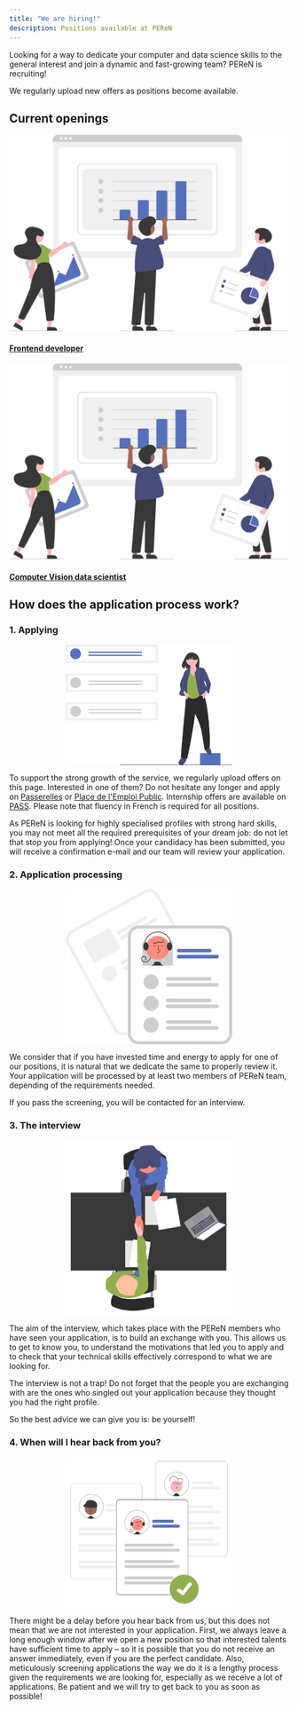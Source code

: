 ```yaml
---
title: "We are hiring!"
description: Positions available at PEReN
---
```


Looking for a way to dedicate your computer and data science skills to the general interest and join a dynamic and fast-growing team? PEReN is recruiting!

We regularly upload new offers as positions become available.




## Current openings

<div class="fr-grid-row fr-grid-row--gutters fr-grid-row--center recrutements fr-my-0">
    <div class="fr-col-6 fr-col-lg-3">
        <div class="fr-tile fr-enlarge-link">
            <div class="fr-tile__img">
                <img src="undraw_Data_re_80ws.svg" class="fr-responsive-img" titre="Frontend developer" alt="Frontend developer" />
            </div>
            <div class="fr-tile__body">
                <h4 class="fr-tile__title"><a class="fr-tile__link" href="https://passerelles.economie.gouv.fr/offre-de-emploi/emploi-developpeur-front-end-sen-peren-155-h-f_4165.aspx">Frontend developer</a></h4>
            </div>
        </div>
    </div>
    <div class="fr-col-6 fr-col-lg-3">
        <div class="fr-tile fr-enlarge-link">
            <div class="fr-tile__img">
                <img src="undraw_Data_re_80ws.svg" class="fr-responsive-img" title="Computer Vision data scientist" alt="Computer Vision data scientist" />
            </div>
            <div class="fr-tile__body">
                <h4 class="fr-tile__title"><a class="fr-tile__link" href="https://www.passerelles.economie.gouv.fr/offre-de-emploi/emploi-specialiste-en-traitement-de-l-image-et-ia-computer-vision-data-scientist-sen-peren-156-h-f_4207.aspx">Computer Vision data scientist</a></h4>
            </div>
        </div>
    </div>
</div>




## How does the application process work?

### 1. Applying

<img style="max-width: 300px; display: block; margin: auto;" src="undraw_job_offers_kw5d.svg" alt="Illustration for the section" title="Je postule">

To support the strong growth of the service, we regularly upload offers on this page. Interested in one of them? Do not hesitate any longer and apply on [Passerelles][1] or [Place de l'Emploi Public][2]. Internship offers are available on [PASS][3]. Please note that fluency in French is required for all positions.

As PEReN is looking for highly specialised profiles with strong hard skills, you may not meet all the required prerequisites of your dream job: do not let that stop you from applying!
Once your candidacy has been submitted, you will receive a confirmation e-mail and our team will review your application.



[1]: https://passerelles.economie.gouv.fr
[2]: https://place-emploi-public.gouv.fr/
[3]: https://www.pass.fonction-publique.gouv.fr/


### 2. Application processing

<img style="max-width: 300px; display: block; margin: auto;" src="undraw_Resume_re_hkth.svg" alt="Illustration for the section" title="Examen des candidatures">

We consider that if you have invested time and energy to apply for one of our positions, it is natural that we dedicate the same to properly review it. Your application will be processed by at least two members of PEReN team, depending of the requirements needed.

If you pass the screening, you will be contacted for an interview.



### 3. The interview

<img style="max-width: 300px; display: block; margin: auto;" src="../equipe/undraw_interview_rmcf.svg" alt="Illustration for the section" title="Entretien">

The aim of the interview, which takes place with the PEReN members who have seen your application, is to build an exchange with you. This allows us to get to know you, to understand the motivations that led you to apply and to check that your technical skills effectively correspond to what we are looking for.

The interview is not a trap! Do not forget that the people you are exchanging with are the ones who singled out your application because they thought you had the right profile.

So the best advice we can give you is: be yourself!



### 4. When will I hear back from you?

<img style="max-width: 300px; display: block; margin: auto;" src="undraw_Hiring_re_yk5n.svg" alt="Illustration for the section" title="Réponse définitive">

There might be a delay before you hear back from us, but this does not mean that we are not interested in your application. First, we always leave a long enough window after we open a new position so that interested talents have sufficient time to apply – so it is possible that you do not receive an answer immediately, even if you are the perfect candidate. Also, meticulously screening applications the way we do it is a lengthy process given the requirements we are looking for, especially as we receive a lot of applications. Be patient and we will try to get back to you as soon as possible!
